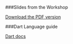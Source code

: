 ###Slides from the Workshop

[Download the PDF version](intro-flutter/slides.pdf)

###Dart Language guide

[Dart docs](https://dart.dev/samples)